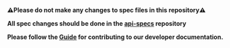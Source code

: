 **⚠️Please do not make any changes to spec files in this repository⚠️**

**All spec changes should be done in the [api-specs](https://github.com/Bandwidth/api-specs) repository**

**Please follow the [Guide](https://bandwidth-jira.atlassian.net/wiki/spaces/DX/pages/4098359409/How+to+Update+API+Specifications+and+Contribute+to+Developer+Documentation) for contributing to our developer documentation.**
